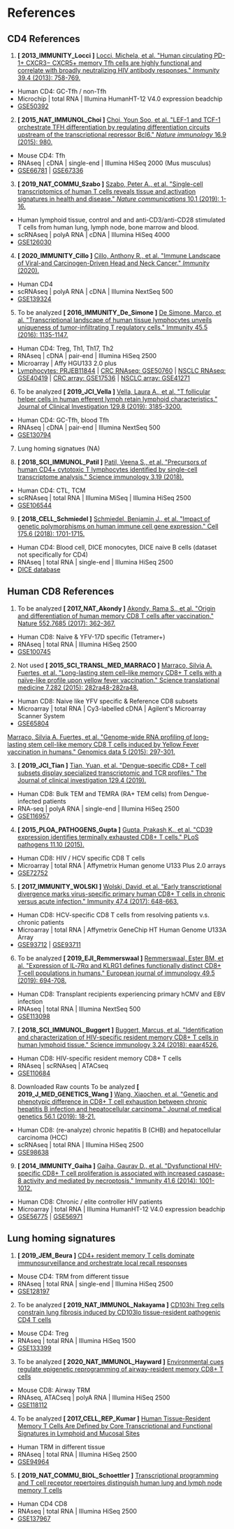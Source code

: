 # References

## CD4 References
1. **[ 2013_IMMUNITY_Locci ]** [Locci, Michela, et al. "Human circulating PD-1+ CXCR3− CXCR5+ memory Tfh cells are highly functional and correlate with broadly neutralizing HIV antibody responses." *Immunity* 39.4 (2013): 758-769.](https://www.sciencedirect.com/science/article/pii/S107476131300383X)
- Human CD4: GC-Tfh / non-Tfh
- Microchip | total RNA | Illumina HumanHT-12 V4.0 expression beadchip
- [GSE50392](https://www.ncbi.nlm.nih.gov/geo/query/acc.cgi?acc=GSE50392)


2. **[ 2015_NAT_IMMUNOL_Choi ]** [Choi, Youn Soo, et al. "LEF-1 and TCF-1 orchestrate TFH differentiation by regulating differentiation circuits upstream of the transcriptional repressor Bcl6." *Nature immunology* 16.9 (2015): 980.](https://www.nature.com/articles/ni.3226?proof=true) <br>
- Mouse CD4: Tfh
- RNAseq | cDNA | single-end | Illumina HiSeq 2000 (Mus musculus)
- [GSE66781](https://www.ncbi.nlm.nih.gov/geo/query/acc.cgi?acc=GSE66781) | [GSE67336](https://www.ncbi.nlm.nih.gov/geo/query/acc.cgi?acc=GSE67336)

3. **[ 2019_NAT_COMMU_Szabo ]** [Szabo, Peter A., et al. "Single-cell transcriptomics of human T cells reveals tissue and activation signatures in health and disease." *Nature communications* 10.1 (2019): 1-16.](https://www.nature.com/articles/s41467-019-12464-3) <br>
- Human lymphoid tissue, control and and anti-CD3/anti-CD28 stimulated T cells from human lung, lymph node, bone marrow and blood.
- scRNAseq | polyA RNA | cDNA | Illumina HiSeq 4000
- [GSE126030](https://www.ncbi.nlm.nih.gov/geo/query/acc.cgi?acc=GSE126030)

4. **[ 2020_IMMUNITY_Cillo ]** [Cillo, Anthony R., et al. "Immune Landscape of Viral-and Carcinogen-Driven Head and Neck Cancer." *Immunity* (2020).](https://www.sciencedirect.com/science/article/pii/S1074761319304959) <br>
- Human CD4
- scRNAseq | polyA RNA | cDNA | Illumina NextSeq 500
- [GSE139324](https://www.ncbi.nlm.nih.gov//geo/query/acc.cgi?acc=GSE139324)

5. To be analyzed **[ 2016_IMMUNITY_De_Simone ]** [De Simone, Marco, et al. "Transcriptional landscape of human tissue lymphocytes unveils uniqueness of tumor-infiltrating T regulatory cells." Immunity 45.5 (2016): 1135-1147.](https://www.sciencedirect.com/science/article/pii/S1074761316304320) <br>
- Human CD4: Treg, Th1, Th17, Th2
- RNAseq | cDNA | pair-end | Illumina HiSeq 2500
- Microarray | Affy HGU133 2.0 plus
- [Lymphocytes: PRJEB11844](https://www.ncbi.nlm.nih.gov/Traces/study/?acc=PRJEB11844) | [CRC RNAseq: GSE50760](https://www.ncbi.nlm.nih.gov/geo/query/acc.cgi?acc=GSE50760) | [NSCLC RNAseq: GSE40419](https://www.ncbi.nlm.nih.gov/geo/query/acc.cgi?acc=GSE40419) | [CRC array: GSE17536](https://www.ncbi.nlm.nih.gov/geo/query/acc.cgi?acc=GSE17536) | [NSCLC array: GSE41271](https://www.ncbi.nlm.nih.gov/geo/query/acc.cgi?acc=GSE41271)

6. To be analyzed **[ 2019_JCI_Vella ]** [Vella, Laura A., et al. "T follicular helper cells in human efferent lymph retain lymphoid characteristics." Journal of Clinical Investigation 129.8 (2019): 3185-3200.](https://www.jci.org/articles/view/125628)
- Human CD4: GC-Tfh, blood Tfh
- RNAseq | cDNA | pair-end | Illumina NextSeq 500
- [GSE130794](https://www.ncbi.nlm.nih.gov/geo/query/acc.cgi?acc=GSE130794)

7. Lung homing signatues (NA)

8. **[ 2018_SCI_IMMUNOL_Patil ]** [Patil, Veena S., et al. "Precursors of human CD4+ cytotoxic T lymphocytes identified by single-cell transcriptome analysis." Science immunology 3.19 (2018).](https://immunology.sciencemag.org/content/3/19/eaan8664.short) <br>
- Human CD4: CTL, TCM
- scRNAseq | total RNA | Illumina MiSeq | Illumina HiSeq 2500
- [GSE106544](https://www.ncbi.nlm.nih.gov/geo/query/acc.cgi?acc=GSE106544)

9. **[ 2018_CELL_Schmiedel ]** [Schmiedel, Benjamin J., et al. "Impact of genetic polymorphisms on human immune cell gene expression." Cell 175.6 (2018): 1701-1715.](https://www.sciencedirect.com/science/article/pii/S009286741831331X) <br>
- Human CD4: Blood cell, DICE monocytes, DICE naive B cells (dataset not specifically for CD4)
- RNAseq | total RNA | single-end | Illumina HiSeq 2500
- [DICE database](https://dice-database.org/)



## Human CD8 References
1. To be analyzed **[ 2017_NAT_Akondy ]** [Akondy, Rama S., et al. "Origin and differentiation of human memory CD8 T cells after vaccination." Nature 552.7685 (2017): 362-367.](https://www.nature.com/articles/nature24633) <br>
- Human CD8: Naive & YFV-17D specific (Tetramer+)
- RNAseq | total RNA | Illumina HiSeq 2500
- [GSE100745](https://www.ncbi.nlm.nih.gov/geo/query/acc.cgi?acc=GSE100745)


2. Not used **[ 2015_SCI_TRANSL_MED_MARRACO ]** [Marraco, Silvia A. Fuertes, et al. "Long-lasting stem cell–like memory CD8+ T cells with a naïve-like profile upon yellow fever vaccination." Science translational medicine 7.282 (2015): 282ra48-282ra48.](https://stm.sciencemag.org/content/7/282/282ra48.short?casa_token=Q4npcIaJNbYAAAAA:QXkhzu01HK7UaJNqimnDW24hj2y7lCyAeGqOsr8-1nsVK081CPu-IBcez44n4ctjQ1VSgRSPBGxHiQ) <br>
- Human CD8: Naive like YFV specific & Reference CD8 subsets
- Microarray | total RNA | Cy3-labelled cDNA | Agilent's Microarray Scanner System
- [GSE65804](https://www.ncbi.nlm.nih.gov/geo/query/acc.cgi?acc=GSE65804)

[Marraco, Silvia A. Fuertes, et al. "Genome-wide RNA profiling of long-lasting stem cell-like memory CD8 T cells induced by Yellow Fever vaccination in humans." Genomics data 5 (2015): 297-301.](https://www.sciencedirect.com/science/article/pii/S2213596015001336) <br>

3. **[ 2019_JCI_Tian ]** [Tian, Yuan, et al. "Dengue-specific CD8+ T cell subsets display specialized transcriptomic and TCR profiles." The Journal of clinical investigation 129.4 (2019).](https://www.jci.org/articles/view/123726) <br>
- Human CD8: Bulk TEM and TEMRA (RA+ TEM cells) from Dengue-infected patients
- RNA-seq | polyA RNA | single-end | Illumina HiSeq 2500
- [GSE116957](https://www.ncbi.nlm.nih.gov/geo/query/acc.cgi?acc=GSE116957)

4. **[ 2015_PLOA_PATHOGENS_Gupta ]** [Gupta, Prakash K., et al. "CD39 expression identifies terminally exhausted CD8+ T cells." PLoS pathogens 11.10 (2015).](https://journals.plos.org/plospathogens/article?id=10.1371/journal.ppat.1005177) <br>
- Human CD8: HIV / HCV specific CD8 T cells
- Microarray | total RNA | Affymetrix Human genome U133 Plus 2.0 arrays
- [GSE72752](https://www.ncbi.nlm.nih.gov/geo/query/acc.cgi?acc=GSE72752)

5. **[ 2017_IMMUNITY_WOLSKI ]** [Wolski, David, et al. "Early transcriptional divergence marks virus-specific primary human CD8+ T cells in chronic versus acute infection." Immunity 47.4 (2017): 648-663.](https://www.sciencedirect.com/science/article/pii/S1074761317304168) <br>
- Human CD8: HCV-specific CD8 T cells from resolving patients v.s. chronic patients
- Microarray | total RNA | Affymetrix GeneChip HT Human Genome U133A Array
- [GSE93712](https://www.ncbi.nlm.nih.gov/geo/query/acc.cgi?acc=GSE93712) | [GSE93711](https://www.ncbi.nlm.nih.gov/geo/query/acc.cgi?acc=GSE93711)

6. To be analyzed **[ 2019_EJI_Remmerswaal ]** [Remmerswaal, Ester BM, et al. "Expression of IL‐7Rα and KLRG1 defines functionally distinct CD8+ T‐cell populations in humans." European journal of immunology 49.5 (2019): 694-708.](https://onlinelibrary.wiley.com/doi/full/10.1002/eji.201847897) <br>
- Human CD8: Transplant recipients experiencing primary hCMV and EBV infection
- RNAseq | total RNA | Illumina NextSeq 500
- [GSE113098](https://www.ncbi.nlm.nih.gov/geo/query/acc.cgi?acc=GSE113098)

7. **[ 2018_SCI_IMMUNOL_Buggert ]** [Buggert, Marcus, et al. "Identification and characterization of HIV-specific resident memory CD8+ T cells in human lymphoid tissue." Science immunology 3.24 (2018): eaar4526.](https://immunology.sciencemag.org/content/3/24/eaar4526.full) <br>
- Human CD8: HIV-specific resident memory CD8+ T cells
- RNAseq | scRNAseq | ATACseq
- [GSE110684](https://www.ncbi.nlm.nih.gov/geo/query/acc.cgi?acc=GSE110684)

8. Downloaded Raw counts To be analyzed **[ 2019_J_MED_GENETICS_Wang ]** [Wang, Xiaochen, et al. "Genetic and phenotypic difference in CD8+ T cell exhaustion between chronic hepatitis B infection and hepatocellular carcinoma." Journal of medical genetics 56.1 (2019): 18-21.](https://jmg.bmj.com/content/56/1/18?papetoc=&utm_campaign=bmj_saudi&utm_source=trendmd&utm_medium=cpc&utm_content=consumer) <br>
- Human CD8: (re-analyze) chronic hepatitis B (CHB) and hepatocellular carcinoma (HCC)
- scRNAseq | total RNA | Illumina HiSeq 2500
- [GSE98638](https://www.ncbi.nlm.nih.gov/geo/query/acc.cgi?acc=GSE98638)

9. **[ 2014_IMMUNITY_Gaiha ]** [Gaiha, Gaurav D., et al. "Dysfunctional HIV-specific CD8+ T cell proliferation is associated with increased caspase-8 activity and mediated by necroptosis." Immunity 41.6 (2014): 1001-1012.](https://www.sciencedirect.com/science/article/pii/S1074761314004531) <br>
- Human CD8: Chronic / elite controller HIV patients
- Microarray | total RNA | Illumina HumanHT-12 V4.0 expression beadchip
- [GSE56775](https://www.ncbi.nlm.nih.gov/geo/query/acc.cgi?acc=GSE56775) | [GSE56971](https://www.ncbi.nlm.nih.gov/geo/query/acc.cgi?acc=GSE56971)

## Lung homing signatures
1. **[ 2019_JEM_Beura ]** [CD4+ resident memory T cells dominate immunosurveillance and orchestrate local recall responses](https://rupress.org/jem/article/216/5/1214/121030/CD4-resident-memory-T-cells-dominate) <br>
- Mouse CD4: TRM from different tissue
- RNAseq | total RNA | single-end | Illumina HiSeq 2500
- [GSE128197](https://www.ncbi.nlm.nih.gov/geo/query/acc.cgi?acc=GSE128197)

2. To be analyzed **[ 2019_NAT_IMMUNOL_Nakayama ]** [CD103hi Treg cells constrain lung fibrosis induced by CD103lo tissue-resident pathogenic CD4 T cells](https://www.nature.com/articles/s41590-019-0494-y#Sec35) <br>
- Mouse CD4: Treg
- RNAseq | total RNA | 	Illumina HiSeq 1500
- [GSE133399](https://www.ncbi.nlm.nih.gov/geo/query/acc.cgi?acc=GSE133399)

3. To be analyzed **[ 2020_NAT_IMMUNOL_Hayward ]** [Environmental cues regulate epigenetic reprogramming of airway-resident memory CD8+ T cells](https://www.nature.com/articles/s41590-019-0584-x) <br>
- Mouse CD8: Airway TRM
- RNAseq, ATACseq | polyA RNA | Illumina HiSeq 2500
- [GSE118112](https://www.ncbi.nlm.nih.gov/geo/query/acc.cgi?acc=GSE118112)

4. To be analyzed **[ 2017_CELL_REP_Kumar ]** [Human Tissue-Resident Memory T Cells Are Defined by Core Transcriptional and Functional Signatures in Lymphoid and Mucosal Sites](https://linkinghub.elsevier.com/retrieve/pii/S2211124717312202) <br>
- Human TRM in different tissue
- RNAseq | total RNA | Illumina HiSeq 2500
- [GSE94964](https://www.ncbi.nlm.nih.gov/geo/query/acc.cgi?acc=GSE94964)

5. **[ 2019_NAT_COMMU_BIOL_Schoettler ]** [Transcriptional programming and T cell receptor repertoires distinguish human lung and lymph node memory T cells](https://www.nature.com/articles/s42003-019-0657-2) <br>
- Human CD4 CD8
- RNAseq | total RNA | Illumina HiSeq 2500
- [GSE137967](https://www.ncbi.nlm.nih.gov/geo/query/acc.cgi?acc=GSE137967)















